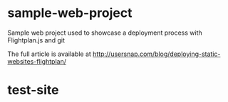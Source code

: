 # sample-web-project
Sample web project used to showcase a deployment process with Flightplan.js and git

The full article is available at http://usersnap.com/blog/deploying-static-websites-flightplan/
# test-site
